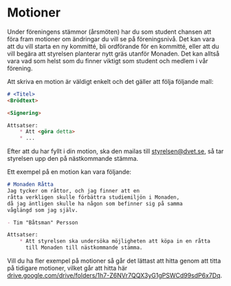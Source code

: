 # Motioner
Under föreningens stämmor (årsmöten) har du som student chansen att föra fram motioner om ändringar du vill se på föreningsnivå. 
Det kan vara att du vill starta en ny kommitté, bli ordförande för en kommitté, eller att du vill begära att styrelsen planterar nytt gräs utanför Monaden. 
Det kan alltså vara vad som helst som du finner viktigt som student och medlem i vår förening.

Att skriva en motion är väldigt enkelt och det gäller att följa följande mall:
```md
# <Titel>
<Brödtext>

<Signering>

Attsatser:
    * Att <göra detta>
    * ...
```
Efter att du har fyllt i din motion, ska den mailas till [styrelsen@dvet.se](mailto:styrelsen@dvet.se), 
så tar styrelsen upp den på nästkommande stämma.

Ett exempel på en motion kan vara följande:
```md
# Monaden Råtta
Jag tycker om råttor, och jag finner att en 
råtta verkligen skulle förbättra studiemiljön i Monaden, 
då jag äntligen skulle ha någon som befinner sig på samma 
våglängd som jag själv.

- Tim "Båtsman" Persson

Attsatser:
    * Att styrelsen ska undersöka möjligheten att köpa in en råtta 
      till Monaden till nästkommande stämma.
```

Vill du ha fler exempel på motioner så går det lättast att hitta genom att titta på tidigare motioner, vilket går att 
hitta här [drive.google.com/drive/folders/1h7-Z6NVr7QQX3yG1gPSWCd99sdP6x7Dq](https://drive.google.com/drive/folders/1h7-Z6NVr7QQX3yG1gPSWCd99sdP6x7Dq).
